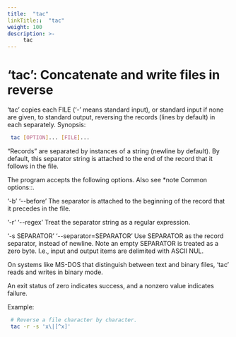 ```yaml
---
title:  "tac"
linkTitle::  "tac"
weight: 100
description: >-
     tac
---
```


# ‘tac’: Concatenate and write files in reverse

‘tac’ copies each FILE (‘-’ means standard input), or standard input if
none are given, to standard output, reversing the records (lines by
default) in each separately.
Synopsis:

```bash 
 tac [OPTION]... [FILE]...
```

“Records” are separated by instances of a string (newline by default).
By default, this separator string is attached to the end of the record
that it follows in the file.

The program accepts the following options. Also see \*note Common
options::.

‘-b’ ‘--before’ The separator is attached to the beginning of the record
that it precedes in the file.

‘-r’ ‘--regex’ Treat the separator string as a regular expression.

‘-s SEPARATOR’ ‘--separator=SEPARATOR’ Use SEPARATOR as the record
separator, instead of newline. Note an empty SEPARATOR is treated as a
zero byte. I.e., input and output items are delimited with ASCII NUL.

On systems like MS-DOS that distinguish between text and binary files,
‘tac’ reads and writes in binary mode.

An exit status of zero indicates success, and a nonzero value indicates
failure.

Example:

```bash 
 # Reverse a file character by character.
 tac -r -s 'x\|[^x]'
```
